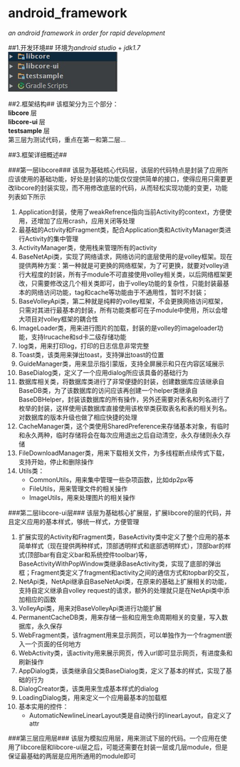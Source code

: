 # android_framework #
<em>an android framework in order for rapid development</em>

##1.开发环境##
环境为*android studio* + *jdk1.7*<br/>
![framework](./markdown_image/framework.png "framework")<br/>

##2.框架结构##
该框架分为三个部分：<br/>
<strong> libcore </strong>层<br/>
<strong> libcore-ui </strong>层<br/>
<strong> testsample </strong>层<br/>
第三层为测试代码，重点在第一和第二层...<br/>

##3.框架详细概述##

###第一层libcore###
该层为基础核心代码层，该层的代码特点是封装了应用所应该使用的基础功能，好处是封装的功能仅仅提供简单的接口，使得应用只需要更改libcore的封装实现，而不用修改底层的代码，从而轻松实现功能的变更，功能列表如下所示

<ol>
<li>Application封装，使用了weakRefrence指向当前Activity的context，方便使用，还增加了应用crash，应用关闭等处理</li>
<li>最基础的Activity和Fragment类，配合Application类和ActivityManager类进行Activity的集中管理</li>
<li>ActivityManager类，使用栈来管理所有的activity</li>
<li>BaseNetApi类，实现了网络请求，网络访问的底层使用的是volley框架。现在提供两种方案：第一种就是可更换的网络框架，为了可更换，就要对volley进行大程度的封装，所有子module不可直接使用volley相关类，以后网络框架更改，只需要修改这几个相关类即可，由于volley功能的复杂性，只能封装最基本的网络访问功能，tag和cache等功能由于不通用性，暂时不封装；</li>
<li>BaseVolleyApi类，第二种就是纯粹的volley框架，不会更换网络访问框架，只需对其进行最基本的封装，所有功能类都可在子module中使用，所以会增大项目对volley框架的耦合性</li>
<li>ImageLoader类，用来进行图片的加载，封装的是volley的imageloader功能，支持lrucache和sd卡二级存储功能</li>
<li>log类，用来打印log，打印的日志信息非常完整</li>
<li>Toast类，该类用来弹出toast，支持弹出toast的位置</li>
<li>GuideManager类，用来显示指引蒙版，支持全屏展示和只在内容区域展示</li>
<li>BaseDialog类，定义了一个应用dialog所应该具备的基础行为</li>
<li>数据库相关类，将数据库类进行了非常便捷的封装，创建数据库应该继承自BaseDB类，为了该数据库的访问应该再创建一个helper类继承自BaseDBHelper，封装该数据库的所有操作，另外还需要对表名和列名进行了枚举的封装，这样使用该数据库直接使用该枚举类获取表名和表的相关列名。对数据库的版本升级也做了相应快捷的处理</li>
<li>CacheManager类，这个类使用SharedPreference来存储基本对象，有临时和永久两种，临时存储将会在每次应用退出之后自动清空，永久存储则永久存储</li>
<li>FileDownloadManager类，用来下载相关文件，为多线程断点续传式下载，支持开始，停止和删除操作</li>
<li>Utils类：
<ul>
<li>CommonUtils，用来集中管理一些杂项函数，比如dp2px等</li>
<li>FileUtils，用来管理文件的相关操作</li>
<li>ImageUtils，用来处理图片的相关操作</li>
</ul>
</li>
</ol>

###第二层libcore-ui层###
该层为基础核心扩展层，扩展libcore的层的代码，并且定义应用的基本样式，够统一样式，方便管理

<ol>
<li>扩展实现的Activity和Fragment类，BaseActivity类中定义了整个应用的基本简单样式（现在提供两种样式，顶部透明样式和底部透明样式），顶部bar的样式(顶部bar有自定义bar和系统控件toolbar)等，BaseActivityWithPopWindow类继承BaseActivity类，实现了底部的弹出框；Fragment类定义了fragment和activity之间的通信方式和topbar的交互，</li>
<li>NetApi类，NetApi继承自BaseNetApi类，在原来的基础上扩展相关的功能，支持自定义继承自volley request的请求，额外的处理就只是在NetApi类中添加相应的函数</li>
<li>VolleyApi类，用来对BaseVolleyApi类进行功能扩展</li>
<li>PermanentCacheDB类，用来存储一些和应用生命周期相关的变量，写入数据库，永久保存</li>
<li>WebFragment类，该fragment用来显示网页，可以单独作为一个fragment嵌入一个页面的任何地方</li>
<li>WebActivity类，该activity用来展示网页，传入url即可显示网页，有进度条和刷新操作</li>
<li>AppDialog类，该类继承自父类BaseDialog类，定义了基本的样式，实现了基础的行为</li>
<li>DialogCreator类，该类用来生成基本样式的dialog</li>
<li>LoadingDialog类，用来定义一个应用最基本的加载框</li>
<li>基本实用的控件：
<ul>
<li>AutomaticNewlineLinearLayout类是自动换行的linearLayout，自定义了attr</li>
</ul>
</li>
</ol>

###第三层应用层###
该层为模拟应用层，用来测试下层的代码。一个应用在使用了libcore层和libcore-ui层之后，可能还需要在封装一层或几层module，但是保证最基础的两层是应用所通用的module即可
